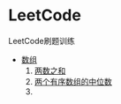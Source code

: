 # LeetCode
LeetCode刷题训练

- [数组](https://leetcode-cn.com/tag/array/)
  1. [两数之和](array/两数之和.md)
  2. [两个有序数组的中位数](array/两个有序数组的中位数.md)
  3. 

